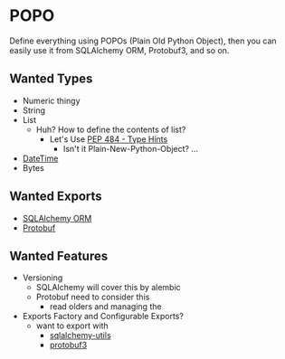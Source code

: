 # POPO
Define everything using POPOs (Plain Old Python Object), then you can easily use it from SQLAlchemy ORM, Protobuf3, and so on.

## Wanted Types
- Numeric thingy
- String
- List
	- Huh? How to define the contents of list?
		- Let's Use [PEP 484 - Type Hints](https://www.python.org/dev/peps/pep-0484/)
			- Isn't it Plain-New-Python-Object? ...
- [DateTime](https://docs.python.org/3.5/library/datetime.html#datetime.datetime.now)
- Bytes

## Wanted Exports
- [SQLAlchemy ORM](http://www.sqlalchemy.org/)
- [Protobuf](https://developers.google.com/protocol-buffers/docs/proto3#scalar)

## Wanted Features
- Versioning
	- SQLAlchemy will cover this by alembic
	- Protobuf need to consider this
		- read olders and managing the 
- Exports Factory and Configurable Exports?
	- want to export with
		- [sqlalchemy-utils](https://github.com/kvesteri/sqlalchemy-utils)
		- [protobuf3](https://github.com/Pr0Ger/protobuf3)
